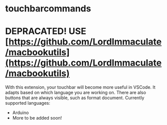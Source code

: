 # touchbarcommands 
# DEPRACATED! USE [https://github.com/LordImmaculate/macbookutils](https://github.com/LordImmaculate/macbookutils)
With this extension, your touchbar will become more useful in VSCode.
It adapts based on which language you are working on.
There are also buttons that are always visible, such as format document.
Currently supported languages:
- Arduino
- More to be added soon!
